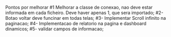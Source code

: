 Pontos por melhorar
#1 Melhorar  a classe de conexao, nao deve estar informada em cada ficheiro. Deve haver apenas 1, que sera importado;
#2- Botao voltar deve funcinar em todas telas;
#3- Implementar Scroll infinito na paginacao;
#4- Implementacao de relatorio na pagina e dashboard dinamicos;
#5- validar campos de informacao;
